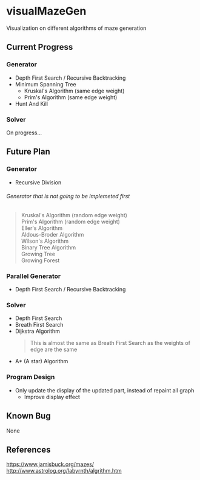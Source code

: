 # visualMazeGen
Visualization on different algorithms of maze generation

## Current Progress

### Generator
- Depth First Search / Recursive Backtracking
- Minimum Spanning Tree
  - Kruskal's Algorithm (same edge weight)
  - Prim's Algorithm (same edge weight)
- Hunt And Kill

### Solver
On progress...

## Future Plan

### Generator
- Recursive Division

###### Generator that is not going to be implemeted first
>Kruskal's Algorithm (random edge weight)  
>Prim's Algorithm (random edge weight)  
>Eller's Algorithm  
>Aldous-Broder Algorithm  
>Wilson's Algorithm  
>Binary Tree Algorithm  
>Growing Tree  
>Growing Forest

### Parallel Generator
- Depth First Search / Recursive Backtracking


### Solver
- Depth First Search
- Breath First Search
- Dijkstra Algorithm
  > This is almost the same as Breath First Search as the weights of edge are the same
- A* (A star) Algorithm

### Program Design
- Only update the display of the updated part, instead of repaint all graph
  - Improve display effect

## Known Bug
None 

## References

https://www.jamisbuck.org/mazes/  
http://www.astrolog.org/labyrnth/algrithm.htm
